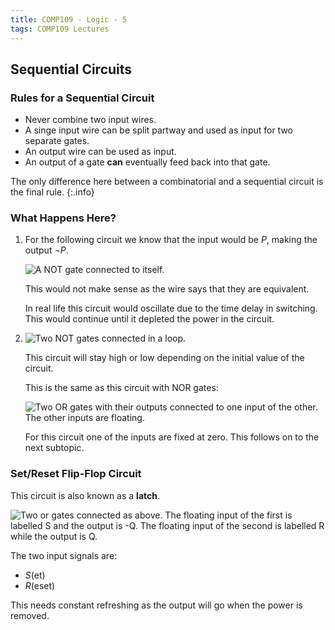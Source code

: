 ```yaml
---
title: COMP109 - Logic - 5
tags: COMP109 Lectures
---
```

## Sequential Circuits
### Rules for a Sequential Circuit

* Never combine two input wires.
* A singe input wire can be split partway and used as input for two separate gates.
* An output wire can be used as input.
* An output of a gate **can** eventually feed back into that gate.

The only difference here between a combinatorial and a sequential circuit is the final rule.
{:.info}

### What Happens Here?

1. For the following circuit we know that the input would be $P$, making the output $\neg P$.

	![A NOT gate connected to itself.]({{site.baseurl}}/assets/comp109/lectures/2020-12-07-1-1.svg)

	This would not make sense as the wire says that they are equivalent.

	In real life this circuit would oscillate due to the time delay in switching. This would continue until it depleted the power in the circuit.

1. ![Two NOT gates connected in a loop.]({{site.baseurl}}/assets/comp109/lectures/2020-12-07-1-2.svg)
	
	This circuit will stay high or low depending on the initial value of the circuit.
	
	This is the same as this circuit with NOR gates:
	
	![Two OR gates with their outputs connected to one input of the other. The other inputs are floating.]({{site.baseurl}}/assets/comp109/lectures/2020-12-07-1-3.svg)
	
	For this circuit one of the inputs are fixed at zero. This follows on to the next subtopic.
	
### Set/Reset Flip-Flop Circuit
This circuit is also known as a **latch**.

![Two or gates connected as above. The floating input of the first is labelled S and the output is -Q. The floating input of the second is labelled R while the output is Q.]({{site.baseurl}}/assets/comp109/lectures/2020-12-07-1-4.svg)

The two input signals are:

* $S$(et)
* $R$(eset)

This needs constant refreshing as the output will go when the power is removed.